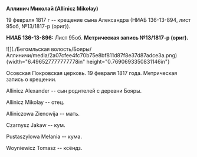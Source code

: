 **Аллинич Миколай (Allinicz Mikołay)**

19 февраля 1817 г -- крещение сына Александра (НИАБ 136-13-894, лист
95об, №13/1817-р (ориг)).

**НИАБ 136-13-896:** Лист 95об. **Метрическая запись №13/1817-р
(ориг).**

![](./Бегомльская волость/Бояры/Аллиничи/media/2a07cfee4fc70b75e8bf811d87f8e37d87adce3a.png){width="6.496527777777778in"
height="0.7690693350831146in"}

Осовская Покровская церковь. 19 февраля 1817 года. Метрическая запись о
крещении.

Allinicz Alexander -- сын родителей с деревни Бояры.

Allinicz Mikolay -- отец.

Alliniczowa Zienowija -- мать.

Czarnysz Jakaw -- кум.

Pustaszylowa Mełania -- кума.

Woyniewicz Tomasz -- ксёндз.
